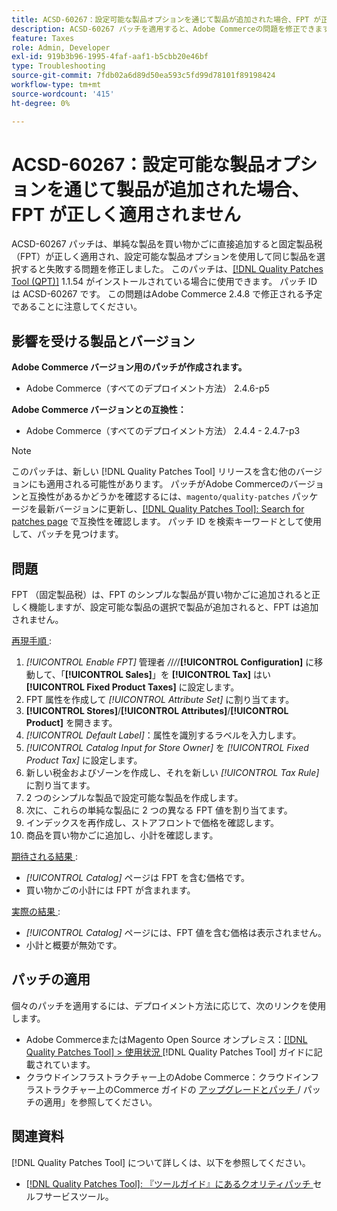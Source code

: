 ```yaml
---
title: ACSD-60267：設定可能な製品オプションを通じて製品が追加された場合、FPT が正しく適用されません
description: ACSD-60267 パッチを適用すると、Adobe Commerceの問題を修正できます。この問題では、単純な商品を買い物かごに直接追加すると固定商品税（FPT）が正しく適用されますが、設定可能な商品オプションを使用して同じ商品を選択すると失敗します。
feature: Taxes
role: Admin, Developer
exl-id: 919b3b96-1995-4faf-aaf1-b5cbb20e46bf
type: Troubleshooting
source-git-commit: 7fdb02a6d89d50ea593c5fd99d78101f89198424
workflow-type: tm+mt
source-wordcount: '415'
ht-degree: 0%

---
```


# ACSD-60267：設定可能な製品オプションを通じて製品が追加された場合、FPT が正しく適用されません

ACSD-60267 パッチは、単純な製品を買い物かごに直接追加すると固定製品税（FPT）が正しく適用され、設定可能な製品オプションを使用して同じ製品を選択すると失敗する問題を修正しました。 このパッチは、[[!DNL Quality Patches Tool (QPT)]](https://experienceleague.adobe.com/docs/commerce-operations/tools/quality-patches-tool/usage.html) 1.1.54 がインストールされている場合に使用できます。 パッチ ID は ACSD-60267 です。 この問題はAdobe Commerce 2.4.8 で修正される予定であることに注意してください。

## 影響を受ける製品とバージョン

**Adobe Commerce バージョン用のパッチが作成されます。**

* Adobe Commerce（すべてのデプロイメント方法） 2.4.6-p5

**Adobe Commerce バージョンとの互換性：**

* Adobe Commerce（すべてのデプロイメント方法） 2.4.4 - 2.4.7-p3

>[!NOTE]
>
>このパッチは、新しい [!DNL Quality Patches Tool] リリースを含む他のバージョンにも適用される可能性があります。 パッチがAdobe Commerceのバージョンと互換性があるかどうかを確認するには、`magento/quality-patches` パッケージを最新バージョンに更新し、[[!DNL Quality Patches Tool]: Search for patches page](https://experienceleague.adobe.com/tools/commerce-quality-patches/index.html) で互換性を確認します。 パッチ ID を検索キーワードとして使用して、パッチを見つけます。

## 問題

FPT （固定製品税）は、FPT のシンプルな製品が買い物かごに追加されると正しく機能しますが、設定可能な製品の選択で製品が追加されると、FPT は追加されません。

<u> 再現手順 </u>:

1. *[!UICONTROL Enable FPT]* 管理者 */*/*/*/**[!UICONTROL Configuration]** に移動して、「**[!UICONTROL Sales]**」を **[!UICONTROL Tax]** はい **[!UICONTROL Fixed Product Taxes]** に設定します。
1. FPT 属性を作成して *[!UICONTROL Attribute Set]* に割り当てます。
1. **[!UICONTROL Stores]**/**[!UICONTROL Attributes]**/**[!UICONTROL Product]** を開きます。
1. *[!UICONTROL Default Label]*：属性を識別するラベルを入力します。
1. *[!UICONTROL Catalog Input for Store Owner]* を *[!UICONTROL Fixed Product Tax]* に設定します。
1. 新しい税金およびゾーンを作成し、それを新しい *[!UICONTROL Tax Rule]* に割り当てます。
1. 2 つのシンプルな製品で設定可能な製品を作成します。
1. 次に、これらの単純な製品に 2 つの異なる FPT 値を割り当てます。
1. インデックスを再作成し、ストアフロントで価格を確認します。
1. 商品を買い物かごに追加し、小計を確認します。

<u> 期待される結果 </u>:

* *[!UICONTROL Catalog]* ページは FPT を含む価格です。
* 買い物かごの小計には FPT が含まれます。

<u> 実際の結果 </u>:

* *[!UICONTROL Catalog]* ページには、FPT 値を含む価格は表示されません。
* 小計と概要が無効です。

## パッチの適用

個々のパッチを適用するには、デプロイメント方法に応じて、次のリンクを使用します。

* Adobe CommerceまたはMagento Open Source オンプレミス：[[!DNL Quality Patches Tool] > 使用状況 ](/help/tools/quality-patches-tool/usage.md) [!DNL Quality Patches Tool] ガイドに記載されています。
* クラウドインフラストラクチャー上のAdobe Commerce：クラウドインフラストラクチャー上のCommerce ガイドの [ アップグレードとパッチ ](https://experienceleague.adobe.com/docs/commerce-cloud-service/user-guide/develop/upgrade/apply-patches.html)/ パッチの適用」を参照してください。

## 関連資料

[!DNL Quality Patches Tool] について詳しくは、以下を参照してください。

* [[!DNL Quality Patches Tool]: 『ツールガイド』にあるクオリティパッチ ](/help/tools/quality-patches-tool/quality-patches-tool-to-self-serve-quality-patches.md) セルフサービスツール。
